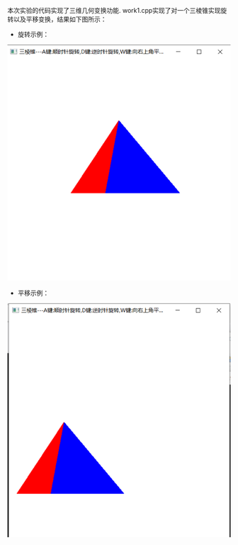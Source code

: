 本次实验的代码实现了三维几何变换功能.
work1.cpp实现了对一个三棱锥实现旋转以及平移变换，结果如下图所示：
- 旋转示例：

![图片](https://github.com/TQY-tqy/Computer-Graphics-with-OpenGL/blob/main/%E5%9B%BE%E7%89%87/%E6%97%8B%E8%BD%AC%E7%A4%BA%E4%BE%8B.png)
- 平移示例：

![图片](https://github.com/TQY-tqy/Computer-Graphics-with-OpenGL/blob/main/%E5%9B%BE%E7%89%87/%E5%B9%B3%E7%A7%BB%E7%A4%BA%E4%BE%8B.png)
